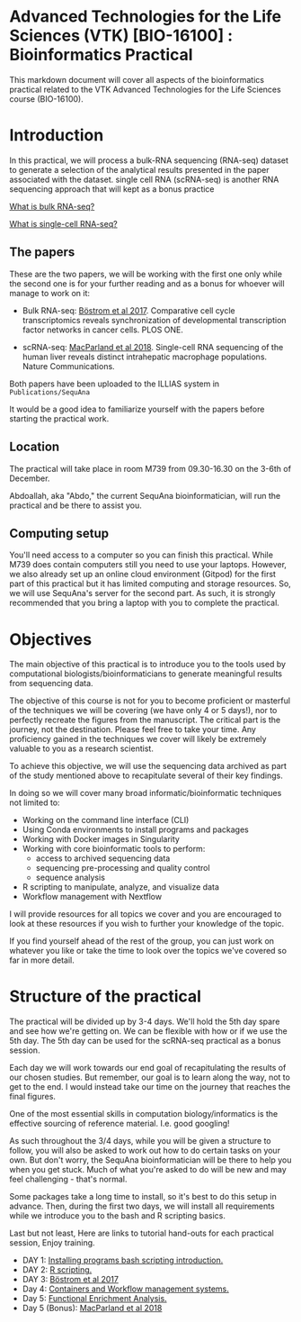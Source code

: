 # Advanced Technologies for the Life Sciences (VTK) [BIO-16100] : Bioinformatics Practical
This markdown document will cover all aspects of the bioinformatics
practical related to the VTK Advanced Technologies for the Life Sciences course (BIO-16100).

# Introduction
In this practical, we will process a bulk-RNA sequencing (RNA-seq) dataset
to generate a selection of the analytical results presented in the paper associated with the dataset. single cell RNA (scRNA-seq) is another RNA sequencing approach that will kept as a bonus practice

[What is bulk RNA-seq?](https://www.scdiscoveries.com/support/what-is-bulk-rna-sequencing/)

[What is single-cell RNA-seq?](https://en.wikipedia.org/wiki/Single-cell_transcriptomics)

## The papers
These are the two papers, we will be working with the first one only while the second one is for your further reading and as a bonus for whoever will manage to work on it:

- Bulk RNA-seq: [Böstrom et al 2017](https://journals.plos.org/plosone/article?id=10.1371/journal.pone.0188772). Comparative cell cycle
transcriptomics reveals synchronization of developmental
transcription factor networks in cancer cells. PLOS ONE.

- scRNA-seq: [MacParland et al 2018](https://www.nature.com/articles/s41467-018-06318-7). Single-cell RNA sequencing of the human liver reveals distinct intrahepatic macrophage populations. Nature Communications.

Both papers have been uploaded to the ILLIAS system in `Publications/SequAna`

It would be a good idea to familiarize yourself with the papers before starting the practical work.

## Location
The practical will take place in room M739 from 09.30-16.30 on the 3-6th of December. 

Abdoallah, aka "Abdo," the current SequAna bioinformatician, will run the practical and be there to assist you.

## Computing setup
You'll need access to a computer so you can finish this practical. While M739 does contain computers still you need to use your laptops. However, we also already set up an online cloud environment (Gitpod) for the first part of this practical but it has limited computing and storage resources. So, we will use SequAna's server for the second part. As such, it is strongly recommended that you bring a laptop with you to complete the practical. 

# Objectives

The main objective of this practical is to introduce you to the tools used by computational biologists/bioinformaticians to generate meaningful results from sequencing data.

The objective of this course is not for you to become proficient or masterful of the techniques we will be covering (we have only 4 or 5 days!), nor to perfectly recreate the figures from the manuscript. The critical part is the journey, not the destination. Please feel free to take your time. Any proficiency gained in the techniques we cover 
will likely be extremely valuable to you as a research scientist.

To achieve this objective, we will use the sequencing data archived as part of the study mentioned above to recapitulate several of their key findings.

In doing so we will cover many broad informatic/bioinformatic techniques not limited to:

- Working on the command line interface (CLI)
- Using Conda environments to install programs and packages
- Working with Docker images in Singularity
- Working with core bioinformatic tools to perform:
    - access to archived sequencing data
    - sequencing pre-processing and quality control
    - sequence analysis
- R scripting to manipulate, analyze, and visualize data
- Workflow management with Nextflow

I will provide resources for all topics we cover and you are encouraged to look at these
resources if you wish to further your knowledge of the topic.

If you find yourself ahead of the rest of the group, you can just work on whatever you like or take the time to look over the topics we've covered so far in more detail.

# Structure of the practical
The practical will be divided up by 3-4 days. We'll hold the 5th day spare and see how we're getting on. We can be flexible with how or if we use the 5th day. The 5th day can be used for the scRNA-seq practical as a bonus session.

Each day we will work towards our end goal of recapitulating the results of our chosen studies. But remember, our goal is to learn along the way, not to get to the end. I would instead take our time on the journey that reaches the final figures.

One of the most essential skills in computation biology/informatics is the effective
sourcing of reference material. I.e. good googling!

As such throughout the 3/4 days, while you will be given a structure to follow,
you will also be asked to work out how to do certain tasks on your own.
But don't worry, the SequAna bioinformatician will be there to help you when you get stuck. Much of what you're asked to do will be new and may feel challenging - that's normal.

Some packages take a long time to install, so it's best to do this setup in advance. Then, during the first two days, we will install all requirements while we introduce you to the bash and R scripting basics. 

Last but not least, Here are links to tutorial hand-outs for each practical session, Enjoy training.


- DAY 1: [Installing programs bash scripting introduction.](https://github.com/SequAna-Ukon/VTK2023/wiki/DAY-1:-Installing-programs-bash-scripting-introduction)
- DAY 2: [R scripting.](https://github.com/SequAna-Ukon/VTK2023/wiki/Day-2:-R-scripting)
- DAY 3: [Böstrom et al 2017](https://github.com/SequAna-Ukon/VTK2023/wiki/DAY-3:-B%C3%B6strom-et-al-2017)
- Day 4: [Containers and Workflow management systems.](https://github.com/SequAna-Ukon/VTK2023/wiki/Day-4:-Containers-and-Workflow-management-systems)
- Day 5: [Functional Enrichment Analysis.](https://github.com/SequAna-Ukon/VTK_CF/wiki/DAY-4:-Functional-Enrichment-Analysis)
- Day 5 (Bonus): [MacParland et al 2018](https://github.com/SequAna-Ukon/VTK2023/wiki/Day-5:-MacParland-et-al-2018)

